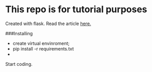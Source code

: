 # This repo is for tutorial purposes 
Created with flask.
Read the article <a href="https://dev.to/billyndirangu/developing-for-the-web-with-flask-creating-a-web-application-2257">here.</a>

###Installing
- create virtual envinroment; 
- pip install -r requirements.txt
- 
Start coding.
